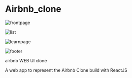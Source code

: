 
# Airbnb_clone

![frontpage](https://user-images.githubusercontent.com/106098532/170195800-8d2a9c31-d5e6-4859-a730-468dcc9cf360.jpg)

![list](https://user-images.githubusercontent.com/106098532/170195354-d45597b7-c1fd-4815-a309-e11fc32e3d77.PNG)

![learnpage](https://user-images.githubusercontent.com/106098532/170195405-74f862c0-c896-4238-8fec-97b845af8509.PNG)

![footer](https://user-images.githubusercontent.com/106098532/170195394-6d7982a5-db46-406e-bf57-0d8de15a4abe.PNG)

airbnb WEB UI  clone

A web app to represent the Airbnb Clone build with ReactJS


